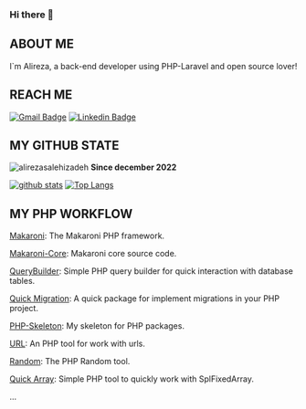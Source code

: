 ### Hi there 👋


##  ABOUT ME
<p>I`m Alireza, a back-end developer using PHP-Laravel and open source lover!</p>


## REACH ME

[![Gmail Badge](https://img.shields.io/badge/-alirezasalehizadehco@gmail.com-c14438?style=flat&logo=Gmail&logoColor=white&link=mailto:alirezasalehizadehco@gmail.com)](mailto:alirezasalehizadehco@gmail.com)
[![Linkedin Badge](https://img.shields.io/badge/-Alireza%20Salehizadeh-0072b1?style=flat&logo=Linkedin&logoColor=white&link=https://linkedin.com/in/alirezasalehizadeh/)](https://linkedin.com/in/alirezasalehizadeh/) 
</p>

## MY GITHUB STATE

<p align=left> <img src=https://komarev.com/ghpvc/?username=alirezasalehizadeh alt=alirezasalehizadeh /> <b>Since december 2022</b></p>

[![github stats](https://github-readme-stats.vercel.app/api?username=alirezasalehizadeh)](https://github.com/anuraghazra/github-readme-stats) 
[![Top Langs](https://github-readme-stats.vercel.app/api/top-langs/?username=alirezasalehizadeh&layout=compact)](https://github.com/alirezasalehizadeh/github-readme-stats)

## MY PHP WORKFLOW
[Makaroni](https://github.com/Makaroni-Framework/Makaroni): The Makaroni PHP framework.

[Makaroni-Core](https://github.com/Makaroni-Framework/Core): Makaroni core source code.

[QueryBuilder](https://github.com/alirezasalehizadeh/QueryBuilder): Simple PHP query builder for quick interaction with database tables.

[Quick Migration](https://github.com/alirezasalehizadeh/QuickMigration): A quick package for implement migrations in your PHP project.

[PHP-Skeleton](https://github.com/alirezasalehizadeh/php-skeleton): My skeleton for PHP packages.

[URL](https://github.com/alirezasalehizadeh/URL): An PHP tool for work with urls.

[Random](https://github.com/alirezasalehizadeh/Random): The PHP Random tool.

[Quick Array](https://github.com/alirezasalehizadeh/QuickArray): Simple PHP tool to quickly work with SplFixedArray.

...
